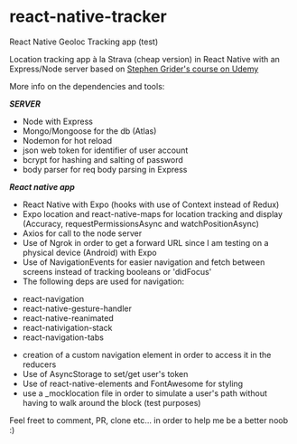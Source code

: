 # react-native-tracker
React Native Geoloc Tracking app (test)

Location tracking app à la Strava (cheap version) in React Native with an Express/Node server based on [Stephen Grider's course on Udemy](https://www.udemy.com/course/the-complete-react-native-and-redux-course/)

More info on the dependencies and tools:

***SERVER***

- Node with Express
- Mongo/Mongoose for the db (Atlas)
- Nodemon for hot reload
- json web token for identifier of user account
- bcrypt for hashing and salting of password
- body parser for req body parsing in Express


***React native app***

- React Native with Expo (hooks with use of Context instead of Redux)
- Expo location and react-native-maps for location tracking and display (Accuracy, requestPermissionsAsync and watchPositionAsync)
- Axios for call to the node server
- Use of Ngrok in order to get a forward URL since I am testing on a physical device (Android) with Expo
- Use of NavigationEvents for easier navigation and fetch between screens instead of tracking booleans or 'didFocus'
- The following deps are used for navigation:
* react-navigation
* react-native-gesture-handler
* react-native-reanimated
* react-nativigation-stack
* react-navigation-tabs
- creation of a custom navigation element in order to access it in the reducers
- Use of AsyncStorage to set/get user's token
- Use of react-native-elements and FontAwesome for styling
- use a _mocklocation file in order to simulate a user's path without having to walk around the block (test purposes)

Feel freet to comment, PR, clone etc... in order to help me be a better noob :)
